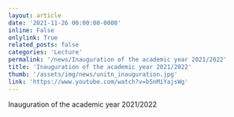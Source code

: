 ```yaml
---
layout: article
date: '2021-11-26 00:00:00-0000'
inline: False
onlylink: True
related_posts: false
categories: 'Lecture'
permalink: '/news/Inauguration of the academic year 2021/2022'
title: 'Inauguration of the academic year 2021/2022'
thumb: '/assets/img/news/unitn_inauguration.jpg'
link: 'https://www.youtube.com/watch?v=b5nMiYajsWg'
---
```

Inauguration of the academic year 2021/2022
